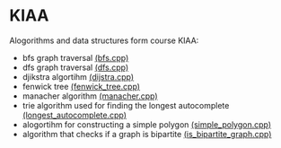 # KIAA

Alogorithms and data structures form course KIAA:

* bfs graph traversal [(bfs.cpp)](./bfs.cpp)
* dfs graph traversal [(dfs.cpp)](./dfs.cpp)
* djikstra algortihm [(dijstra.cpp)](/.dijkstra.cpp)
* fenwick tree [(fenwick_tree.cpp)](./fenwick_tree.cpp)
* manacher algorithm [(manacher.cpp)](./manacher.cpp)
* trie algorithm used for finding the longest autocomplete [(longest_autocomplete.cpp)](./longest_autocomplete.cpp)
* alogortihm for constructing a simple polygon [(simple_polygon.cpp)](./simple_polygon.cpp)
* algorithm that checks if a graph is bipartite [(is_bipartite_graph.cpp)](./is_bipartite_graph.cpp)
